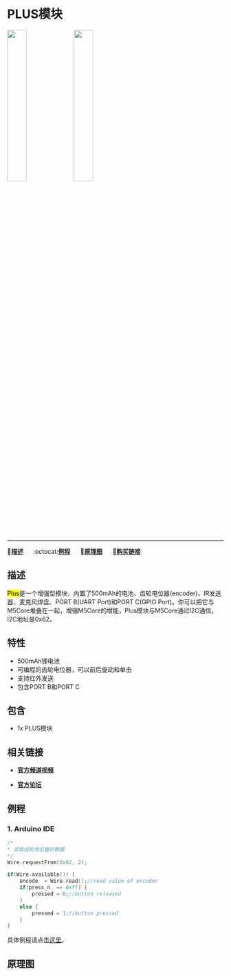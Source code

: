 # PLUS模块

<img src="assets/img/product_pics/modules/module_plus_01.png" width="30%" height="30%"> <img src="assets/img/product_pics/modules/module_plus_02.png" width="30%" height="30%">

***

:memo:**[描述](#描述)**&nbsp;&nbsp;&nbsp;&nbsp;&nbsp;&nbsp;:octocat:**[例程](#原理图)**&nbsp;&nbsp;&nbsp;&nbsp;&nbsp;&nbsp;:electric_plug:**[原理图](#原理图)**&nbsp;&nbsp;&nbsp;&nbsp;&nbsp;&nbsp;🛒**[购买链接](https://item.taobao.com/item.htm?spm=a1z10.3-c.w4002-1172588106.11.6e32425el3pHvc&id=579821616764)**

## 描述

<mark>Plus</mark>是一个增强型模块，内置了500mAh的电池、齿轮电位器(encoder)、IR发送器、麦克风焊盘、PORT B(UART Port)和PORT C(GPIO Port)。你可以把它与M5Core堆叠在一起，增强M5Core的增能，Plus模块与M5Core通过I2C通信。I2C地址是0x62。

## 特性

-  500mAh锂电池
-  可编程的齿轮电位器，可以前后旋动和单击
-  支持红外发送
-  包含PORT B和PORT C

## 包含

-  1x PLUS模块

## 相关链接

- **[官方频道视频](https://i.youku.com/i/UNjE1ODA2MzE0OA==?spm=a2hzp.8253869.0.0)**

- **[官方论坛](http://forum.m5stack.com/)**

## 例程

### 1. Arduino IDE

```c++
/*
* 读取齿轮电位器的数据
*/
Wire.requestFrom(0x62, 2);

if(Wire.available()) {
    encode  = Wire.read();//read value of encoder
    if(press_n  == 0xff) {
        pressed = 0;//button released
    }
    else {
        pressed = 1;//button pressed
    }
}
```

具体例程请点击[这里](https://github.com/m5stack/M5-ProductExampleCodes/tree/master/Modules/PLUS/Arduino)。

## 原理图

